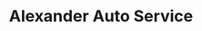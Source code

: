 ---
title: "Alexander Auto Service"
url: /houston/alexander-auto-service-tidwell-road/
shop: car repair
---